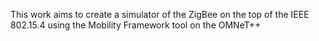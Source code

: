 This work aims to create a simulator of the ZigBee on the top of the IEEE 802.15.4 using the Mobility Framework tool on the OMNeT++